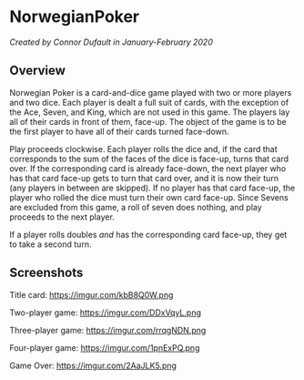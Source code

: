 # NorwegianPoker
*Created by Connor Dufault in January-February 2020*

## Overview
Norwegian Poker is a card-and-dice game played with two or more players and two dice. Each player is dealt a full suit of cards, with the exception of the Ace, Seven, and King, which are not used in this game. The players lay all of their cards in front of them, face-up. The object of the game is to be the first player to have all of their cards turned face-down.

Play proceeds clockwise. Each player rolls the dice and, if the card that corresponds to the sum of the faces of the dice is face-up, turns that card over. If the corresponding card is already face-down, the next player who has that card face-up gets to turn that card over, and it is now their turn (any players in between are skipped). If no player has that card face-up, the player who rolled the dice must turn their own card face-up. Since Sevens are excluded from this game, a roll of seven does nothing, and play proceeds to the next player.

If a player rolls doubles *and* has the corresponding card face-up, they get to take a second turn.

## Screenshots

Title card:
https://imgur.com/kbB8Q0W.png

Two-player game:
https://imgur.com/DDxVqyL.png

Three-player game:
https://imgur.com/rrqgNDN.png

Four-player game:
https://imgur.com/1pnExPQ.png

Game Over:
https://imgur.com/2AaJLK5.png
